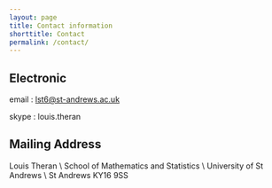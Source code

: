 ```yaml
---
layout: page
title: Contact information
shorttitle: Contact
permalink: /contact/
---
```

## Electronic 
email
: lst6@st-andrews.ac.uk

skype
: louis.theran

## Mailing Address
Louis Theran \\
School of Mathematics and Statistics \\
University of St Andrews \\
St Andrews KY16 9SS
